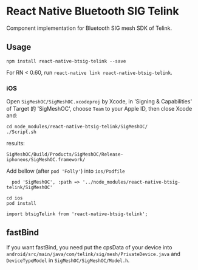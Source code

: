 # React Native Bluetooth SIG Telink
Component implementation for Bluetooth SIG mesh SDK of Telink.

## Usage

    npm install react-native-btsig-telink --save

For RN < 0.60, run `react-native link react-native-btsig-telink`.

### iOS
Open `SigMeshOC/SigMeshOC.xcodeproj` by Xcode, in 'Signing & Capabilities' of Target 的 'SigMeshOC', choose `Team` to your Apple ID, then close Xcode and:

    cd node_modules/react-native-btsig-telink/SigMeshOC/
    ./Script.sh

results:
```
SigMeshOC/Build/Products/SigMeshOC/Release-iphoneos/SigMeshOC.framework/
```

Add bellow (after `pod 'Folly'`) into `ios/Podfile`
```
  pod 'SigMeshOC', :path => '../node_modules/react-native-btsig-telink/SigMeshOC'
```

    cd ios
    pod install

    import btsigTelink from 'react-native-btsig-telink';

## fastBind
If you want fastBind, you need put the cpsData of your device into `android/src/main/java/com/telink/sig/mesh/PrivateDevice.java` and `DeviceTypeModel` in `SigMeshOC/SigMeshOC/Model.h`.
